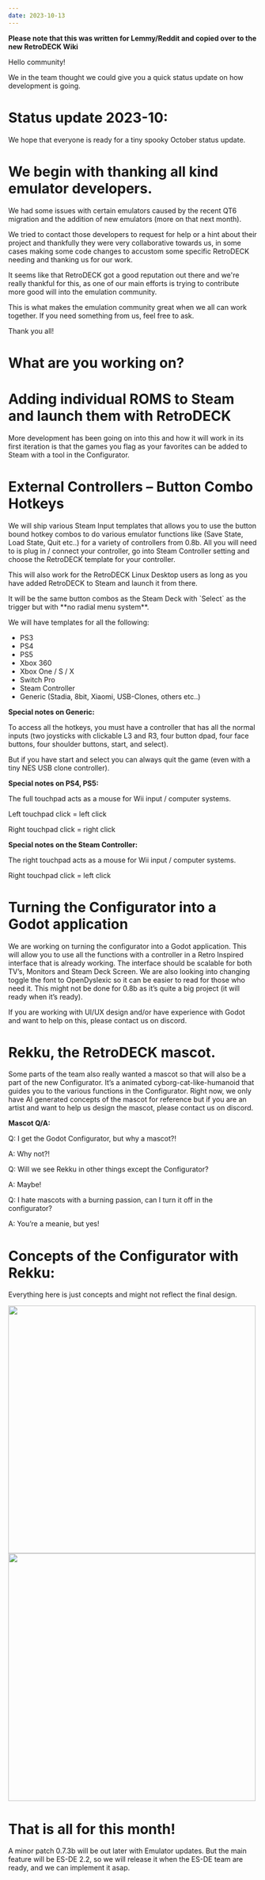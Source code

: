 ```yaml
---
date: 2023-10-13
---
```


**Please note that this was written for Lemmy/Reddit and copied over to the new RetroDECK Wiki**

Hello community!

We in the team thought we could give you a quick status update on how development is going.

# Status update 2023-10:

We hope that everyone is ready for a tiny spooky October status update.

<!-- more -->

# We begin with thanking all kind emulator developers.

We had some issues with certain emulators caused by the recent QT6 migration and the addition of new emulators (more on that next month).



We tried to contact those developers to request for help or a hint about their project and thankfully they were very collaborative towards us, in some cases making some code changes to accustom some specific RetroDECK needing and thanking us for our work.

It seems like that RetroDECK got a good reputation out there and we're really thankful for this, as one of our main efforts is trying to contribute more good will into the emulation community.



This is what makes the emulation community great when we all can work together. If you need something from us, feel free to ask.

Thank you all!



# What are you working on?



# Adding individual ROMS to Steam and launch them with RetroDECK

More development has been going on into this and how it will work in its first iteration is that the games you flag as your favorites can be added to Steam with a tool in the Configurator.

# External Controllers – Button Combo Hotkeys

We will ship various Steam Input templates that allows you to use the button bound hotkey combos to do various emulator functions like (Save State, Load State, Quit etc..) for a variety of controllers from 0.8b. All you will need to is plug in / connect your controller, go into Steam Controller setting and choose the RetroDECK template for your controller.

This will also work for the RetroDECK Linux Desktop users as long as you have added RetroDECK to Steam and launch it from there.

It will be the same button combos as the Steam Deck with \`Select\` as the trigger but with \*\*no radial menu system\*\*.



We will have templates for all the following:

* PS3
* PS4
* PS5
* Xbox 360
* Xbox One / S / X
* Switch Pro
* Steam Controller
* Generic (Stadia, 8bit, Xiaomi, USB-Clones, others etc..)



**Special notes on Generic:**

To access all the hotkeys, you must have a controller that has all the normal inputs (two joysticks with clickable L3 and R3, four button dpad, four face buttons, four shoulder buttons, start, and select).

But if you have start and select you can always quit the game (even with a tiny NES USB clone controller).



**Special notes on PS4, PS5:**

The full touchpad acts as a mouse for Wii input / computer systems.

Left touchpad click = left click

Right touchpad click = right click



**Special notes on the Steam Controller:**

The right touchpad acts as a mouse for Wii input / computer systems.

Right touchpad click = left click



# Turning the Configurator into a Godot application

We are working on turning the configurator into a Godot application. This will allow you to use all the functions with a controller in a Retro Inspired interface that is already working. The interface should be scalable for both TV’s, Monitors and Steam Deck Screen. We are also looking into changing toggle the font to OpenDyslexic so it can be easier to read for those who need it. This might not be done for 0.8b as it’s quite a big project (it will ready when it’s ready).

If you are working with UI/UX design and/or have experience with Godot and want to help on this, please contact us on discord.



# Rekku, the RetroDECK mascot.

Some parts of the team also really wanted a mascot so that will also be a part of the new Configurator. It’s a animated cyborg-cat-like-humanoid that guides you to the various functions in the Configurator. Right now, we only have AI generated concepts of the mascot for reference but if you are an artist and want to help us design the mascot, please contact us on discord.



**Mascot Q/A:**

Q: I get the Godot Configurator, but why a mascot?!

A: Why not?!



Q: Will we see Rekku in other things except the Configurator?

A: Maybe!



Q: I hate mascots with a burning passion, can I turn it off in the configurator?

A: You’re a meanie, but yes!



# Concepts of the Configurator with Rekku:

Everything here is just concepts and might not reflect the final design.

<img src="../wiki_images/concepts/GODOT_configurator.png" width="500">
<img src="../wiki_images/concepts/rekku.png" width="500">

# That is all for this month!

A minor patch 0.7.3b will be out later with Emulator updates. But the main feature will be ES-DE 2.2, so we will release it when the ES-DE team are ready, and we can implement it asap.


